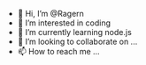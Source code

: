 - 👋 Hi, I’m @Ragern
- 👀 I’m interested in coding
- 🌱 I’m currently learning node.js
- 💞️ I’m looking to collaborate on ...
- 📫 How to reach me ...

<!---
Ragern/Ragern is a ✨ special ✨ repository because its `README.md` (this file) appears on your GitHub profile.
You can click the Preview link to take a look at your changes.
--->
